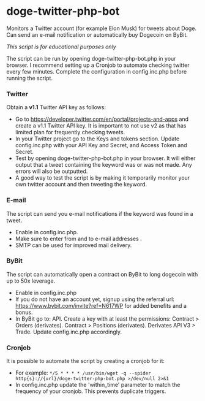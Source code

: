 # doge-twitter-php-bot
Monitors a Twitter account (for example Elon Musk) for tweets about Doge. Can send an e-mail notification or automatically buy Dogecoin on ByBit.

_This script is for educational purposes only_

The script can be run by opening doge-twitter-php-bot.php in your browser.
I recommend setting up a Cronjob to automate checking twitter every few minutes.
Complete the configuration in config.inc.php before running the script.

### Twitter

Obtain a **v1.1** Twitter API key as follows:

- Go to https://developer.twitter.com/en/portal/projects-and-apps and create a v1.1 Twitter API key. It is important to not use v2 as that has limited plan for frequently checking tweets.
- In your Twitter project go to the Keys and tokens section. Update config.inc.php with your API Key and Secret, and Access Token and Secret.
- Test by opening doge-twitter-php-bot.php in your browser. It will either output that a tweet containing the keyword was or was not made. Any errors will also be outputted.
- A good way to test the script is by making it temporarily monitor your own twitter account and then tweeting the keyword.

### E-mail

The script can send you e-mail notifications if the keyword was found in a tweet.

- Enable in config.inc.php.
- Make sure to enter from and to e-mail addresses .
- SMTP can be used for improved mail delivery.

### ByBit

The script can automatically open a contract on ByBit to long dogecoin with up to 50x leverage.

- Enable in config.inc.php
- If you do not have an account yet, signup using the referral url: https://www.bybit.com/invite?ref=N617WP for added benefits and a bonus.
- In ByBit go to: API. Create a key with at least the permissions: Contract > Orders (derivates). Contract > Positions (derivates). Derivates API V3 > Trade. Update config.inc.php accordingly.

### Cronjob

It is possible to automate the script by creating a cronjob for it:

- For example: `*/5 * * * * /usr/bin/wget -q --spider http{s}://{url}/doge-twitter-php-bot.php >/dev/null 2>&1`
- In config.inc.php update the 'within_time' parameter to match the frequency of your cronjob. This prevents duplicate triggers. 
